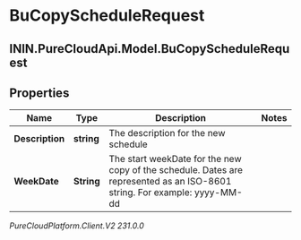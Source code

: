 # BuCopyScheduleRequest

## ININ.PureCloudApi.Model.BuCopyScheduleRequest

## Properties

|Name | Type | Description | Notes|
|------------ | ------------- | ------------- | -------------|
| **Description** | **string** | The description for the new schedule | |
| **WeekDate** | **String** | The start weekDate for the new copy of the schedule. Dates are represented as an ISO-8601 string. For example: yyyy-MM-dd | |



_PureCloudPlatform.Client.V2 231.0.0_
